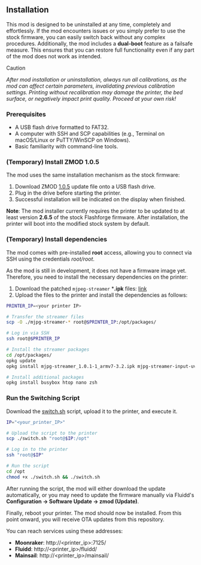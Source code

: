 ## Installation

This mod is designed to be uninstalled at any time, completely and effortlessly.
If the mod encounters issues or you simply prefer to use the stock firmware, you can easily switch back without any complex procedures.
Additionally, the mod includes a **dual-boot** feature as a failsafe measure. This ensures that you can restore full functionality even if any part of the mod does not work as intended.

> [!CAUTION]
> *After mod installation or uninstallation, always run all calibrations, as the mod can affect certain parameters, invalidating previous calibration settings.*
> *Printing without recalibration may damage the printer, the bed surface, or negatively impact print quality.*
> *Proceed at your own risk!*


### Prerequisites
- A USB flash drive formatted to FAT32.
- A computer with SSH and SCP capabilities (e.g., Terminal on macOS/Linux or PuTTY/WinSCP on Windows).
- Basic familiarity with command-line tools.


### (Temporary) Install ZMOD 1.0.5

The mod uses the same installation mechanism as the stock firmware:
1) Download ZMOD [1.0.5](https://github.com/ghzserg/zmod/blob/main/%D0%A1%D1%82%D0%B0%D1%80%D1%8B%D0%B5_%D0%B2%D0%B5%D1%80%D1%81%D0%B8%D0%B8/Adventurer5MPro-zmod-1.0.5.tgz) update file onto a USB flash drive.
2) Plug in the drive before starting the printer.
3) Successful installation will be indicated on the display when finished.

**Note**: The mod installer currently requires the printer to be updated to at least version **2.6.5** of the stock Flashforge firmware.
After installation, the printer will boot into the modified stock system by default.

### (Temporary) Install dependencies

The mod comes with pre-installed **root** access, allowing you to connect via SSH using the credentials _root/root_.

As the mod is still in development, it does not have a firmware image yet.
Therefore, you need to install the necessary dependencies on the printer:

1. Download the patched `mjpeg-streamer` ***.ipk** files: [link](https://github.com/DrA1ex/mjpg-streamer/releases)
2. Upload the files to the printer and install the dependencies as follows:

```bash
PRINTER_IP=<your printer IP>

# Transfer the streamer files
scp -O ./mjpg-streamer-* root@$PRINTER_IP:/opt/packages/

# Log in via SSH
ssh root@$PRINTER_IP

# Install the streamer packages
cd /opt/packages/
opkg update
opkg install mjpg-streamer_1.0.1-1_armv7-3.2.ipk mjpg-streamer-input-uvc_1.0.1-1_armv7-3.2.ipk mjpg-streamer-output-http_1.0.1-1_armv7-3.2.ipk

# Install additional packages
opkg install busybox htop nano zsh
```

### Run the Switching Script

Download the [switch.sh](https://github.com/DrA1ex/ff5m/blob/main/switch.sh) script, upload it to the printer, and execute it.

```bash
IP="<your_printer_IP>"

# Upload the script to the printer
scp ./switch.sh "root@$IP:/opt"

# Log in to the printer
ssh "root@$IP"

# Run the script
cd /opt
chmod +x ./switch.sh && ./switch.sh
```

After running the script, the mod will either download the update automatically, or you may need to update the firmware manually via Fluidd's **Configuration -> Software Update -> zmod (Update)**.

Finally, reboot your printer. The mod should now be installed. 
From this point onward, you will receive OTA updates from this repository.

You can reach services using these addresses:
- **Moonraker**: http://<printer_ip>:7125/
- **Fluidd**: http://<printer_ip>/fluidd/
- **Mainsail**: http://<printer_ip>/mainsail/

